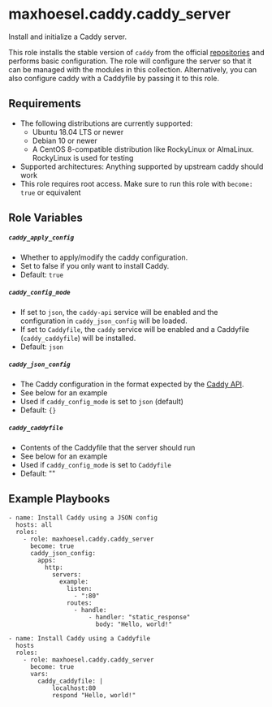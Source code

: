 # maxhoesel.caddy.caddy_server

Install and initialize a Caddy server.

This role installs the stable version of `caddy` from the official [repositories](https://caddyserver.com/docs/install) and performs basic configuration.
The role will configure the server so that it can be managed with the modules in this collection.
Alternatively, you can also configure caddy with a Caddyfile by passing it to this role.

## Requirements

- The following distributions are currently supported:
  - Ubuntu 18.04 LTS or newer
  - Debian 10 or newer
  - A CentOS 8-compatible distribution like RockyLinux or AlmaLinux. RockyLinux is used for testing
- Supported architectures: Anything supported by upstream caddy should work
- This role requires root access. Make sure to run this role with `become: true` or equivalent

## Role Variables

##### `caddy_apply_config`
- Whether to apply/modify the caddy configuration.
- Set to false if you only want to install Caddy.
- Default: `true`

##### `caddy_config_mode`
- If set to `json`, the `caddy-api` service will be enabled and the configuration in `caddy_json_config` will be loaded.
- If set to `Caddyfile`, the `caddy` service will be enabled and a Caddyfile (`caddy_caddyfile`) will be installed.
- Default: `json`

##### `caddy_json_config`
- The Caddy configuration in the format expected by the [Caddy API](https://caddyserver.com/docs/json/).
- See below for an example
- Used if `caddy_config_mode` is set to `json` (default)
- Default: `{}`

##### `caddy_caddyfile`
- Contents of the Caddyfile that the server should run
- See below for an example
- Used if `caddy_config_mode` is set to `Caddyfile`
- Default: ""

## Example Playbooks

```
- name: Install Caddy using a JSON config
  hosts: all
  roles:
    - role: maxhoesel.caddy.caddy_server
      become: true
      caddy_json_config:
        apps:
          http:
            servers:
              example:
                listen:
                  - ":80"
                routes:
                  - handle:
                      - handler: "static_response"
                        body: "Hello, world!"

- name: Install Caddy using a Caddyfile
  hosts
  roles:
    - role: maxhoesel.caddy.caddy_server
      become: true
      vars:
        caddy_caddyfile: |
            localhost:80
            respond "Hello, world!"

```
